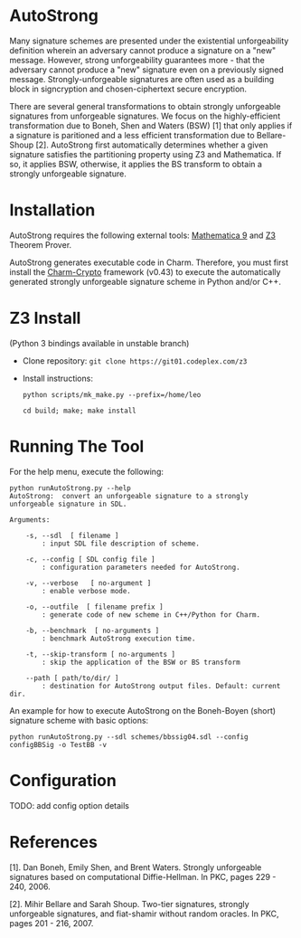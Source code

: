 AutoStrong
===========

Many signature schemes are presented under the existential unforgeability definition wherein an adversary cannot produce a signature on a "new" message. However, strong unforgeability guarantees more - that the adversary cannot produce a "new" signature even on a previously signed message. Strongly-unforgeable signatures are often used as a building block in signcryption and chosen-ciphertext secure encryption. 

There are several general transformations to obtain strongly unforgeable signatures from unforgeable signatures. We focus on the highly-efficient transformation due to Boneh, Shen and Waters (BSW) [1] that only applies if a signature is paritioned and a less efficient transformation due to Bellare-Shoup [2]. AutoStrong first automatically determines whether a given signature satisfies the partitioning property using Z3 and Mathematica. If so, it applies BSW, otherwise, it applies the BS transform to obtain a strongly unforgeable signature.

Installation
============

AutoStrong requires the following external tools: [Mathematica 9](http://www.wolfram.com/) and [Z3](https://z3.codeplex.com/) Theorem Prover.

AutoStrong generates executable code in Charm. Therefore, you must first install the [Charm-Crypto](https://github.com/jhuisi/charm/downloads) framework (v0.43) to execute the automatically generated strongly unforgeable signature scheme in Python and/or C++.


Z3 Install 
===========
(Python 3 bindings available in unstable branch)
* Clone repository: `git clone https://git01.codeplex.com/z3` 

* Install instructions:

    `python scripts/mk_make.py --prefix=/home/leo`

    `cd build; make; make install`

Running The Tool
================

For the help menu, execute the following:

	python runAutoStrong.py --help
	AutoStrong:  convert an unforgeable signature to a strongly unforgeable signature in SDL.
	
	Arguments:
	
		-s, --sdl  [ filename ]
			: input SDL file description of scheme.
	
		-c, --config [ SDL config file ]
			: configuration parameters needed for AutoStrong.
	
		-v, --verbose   [ no-argument ]
			: enable verbose mode.
	
		-o, --outfile  [ filename prefix ]
			: generate code of new scheme in C++/Python for Charm.
	
		-b, --benchmark  [ no-arguments ]
			: benchmark AutoStrong execution time.
	
		-t, --skip-transform [ no-arguments ]
			: skip the application of the BSW or BS transform
	
		--path [ path/to/dir/ ]
			: destination for AutoStrong output files. Default: current dir.

An example for how to execute AutoStrong on the Boneh-Boyen (short) signature scheme with basic options:

	python runAutoStrong.py --sdl schemes/bbssig04.sdl --config configBBSig -o TestBB -v


Configuration
=============

TODO: add config option details

References
==========

[1]. Dan Boneh, Emily Shen, and Brent Waters. Strongly unforgeable signatures based on computational Diffie-Hellman. In PKC, pages 229 - 240, 2006.

[2]. Mihir Bellare and Sarah Shoup. Two-tier signatures, strongly unforgeable signatures, and fiat-shamir without random oracles. In PKC, pages 201 - 216, 2007.


